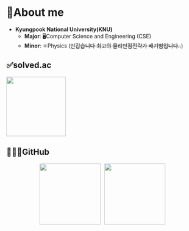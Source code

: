 #  🦝About me
- **Kyungpook National University(KNU)**
  - **Major**: 🖥️Computer Science and Engineering (CSE) 
  - **Minor**: ⚛️Physics (~~반갑습니다 최고의 물리만점전략가 배기범입니다..~~)
## ✅solved.ac
<div style="margin-top: 10px;">
  <a href="https://solved.ac/sym2596">
    <img src="http://mazassumnida.wtf/api/v2/generate_badge?boj=sym2596" height="156"/>
  </a>
</div>

## 👨🏻‍💻GitHub
<div style="display: flex; justify-content: center; gap: 10px;">
  <img src="https://github-readme-stats.vercel.app/api?username=NuGuri03&show_icons=true&theme=dark" height="160"/>
  <img src="https://github-readme-stats.vercel.app/api/top-langs/?username=Nuguri03&layout=compact&theme=dark" height="160"/>
</div>  
